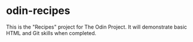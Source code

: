# odin-recipes

This is the "Recipes" project for The Odin Project. It will demonstrate basic HTML and Git skills when completed.